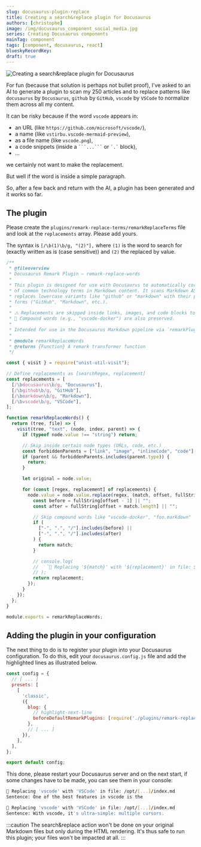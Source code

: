 ```yaml
---
slug: docusaurus-plugin-replace
title: Creating a search&replace plugin for Docusaurus
authors: [christophe]
image: /img/docusaurus_component_social_media.jpg
series: Creating Docusaurus components
mainTag: component
tags: [component, docusaurus, react]
blueskyRecordKey:
draft: true
---
```


<!-- cspell:ignore vstirbu -->

![Creating a search&replace plugin for Docusaurus](/img/docusaurus_component_banner.jpg)

For fun (because that solution is perhaps not bullet proof), I've asked to an AI to generate a plugin to scan my 250 articles and to replace patterns like `docusaurus` by `Docusaurus`, `github` by `GitHub`, `vscode` by `VSCode` to normalize them across all my content.

It can be risky because if the word `vscode` appears in:

* an URL (like `https://github.com/microsoft/vscode/`),
* a name (like `vstirbu.vscode-mermaid-preview`),
* as a file name (like `vscode.png`),
* a code snippets (inside a <code>\```...\```</code> or <code>\`.\`</code> block),
* ...

we certainly not want to make the replacement.

But well if the word is inside a simple paragraph.

So, after a few back and return with the AI, a plugin has been generated and it works so far.

<!-- truncate -->

## The plugin

Please create the `plugins/remark-replace-terms/remarkReplaceTerms` file and look at the `replacements` array. Please add yours.

The syntax is `[/\b(1)\b/g, "(2)"],` where `(1)` is the word to search for (exactly written as is (case sensitive)) and `(2)` the replaced by value.

<Snippet filename="plugins/remark-replace-terms/remarkReplaceTerms">

```js
/**
 * @fileoverview
 * Docusaurus Remark Plugin – remark-replace-words
 *
 * This plugin is designed for use with Docusaurus to automatically correct the casing
 * of common technology terms in Markdown content. It scans Markdown AST text nodes and
 * replaces lowercase variants like "github" or "markdown" with their properly capitalized
 * forms ("GitHub", "Markdown", etc.).
 *
 * ⚠️ Replacements are skipped inside links, images, and code blocks to avoid unintended changes.
 * 🧠 Compound words (e.g., "vscode-docker") are also preserved.
 *
 * Intended for use in the Docusaurus Markdown pipeline via `remarkPlugins`.
 *
 * @module remarkReplaceWords
 * @returns {Function} A remark transformer function
 */

const { visit } = require("unist-util-visit");

// Define replacements as [searchRegex, replacement]
const replacements = [
  [/\bdocusaurus\b/g, "Docusaurus"],
  [/\bgithub\b/g, "GitHub"],
  [/\bmarkdown\b/g, "Markdown"],
  [/\bvscode\b/g, "VSCode"],
];

function remarkReplaceWords() {
  return (tree, file) => {
    visit(tree, "text", (node, index, parent) => {
      if (typeof node.value !== "string") return;

      // Skip inside certain node types (URLs, code, etc.)
      const forbiddenParents = ["link", "image", "inlineCode", "code"];
      if (parent && forbiddenParents.includes(parent.type)) {
        return;
      }

      let original = node.value;

      for (const [regex, replacement] of replacements) {
        node.value = node.value.replace(regex, (match, offset, fullString) => {
          const before = fullString[offset - 1] || "";
          const after = fullString[offset + match.length] || "";

          // Skip compound words like "vscode-docker", "foo.markdown"
          if (
            ["-", ".", "/"].includes(before) ||
            ["-", ".", "/"].includes(after)
          ) {
            return match;
          }

          // console.log(
          //   `🔎 Replacing '${match}' with '${replacement}' in file: ${file.path}\nSentence: ${fullString}`
          // );
          return replacement;
        });
      }
    });
  };
}

module.exports = remarkReplaceWords;

```

</Snippet>

## Adding the plugin in your configuration

The next thing to do is to register your plugin into your Docusaurus configuration. To do this, edit your `docusaurus.config.js` file and add the highlighted lines as illustrated below.

<Snippet filename="docusaurus.config.js">

```js
const config = {
  // [ ... ]
  presets: [
    [
      'classic',
      ({
        blog: {
          // highlight-next-line
          beforeDefaultRemarkPlugins: [require('./plugins/remark-replace-terms/remarkReplaceTerms')],
        },
        // [ ... ]
      }),
    ],
  ],
};

export default config;

```

</Snippet>

This done, please restart your Docusaurus server and on the next start, if some changes have to be made, you can see them in your console:

```bash
🔎 Replacing 'vscode' with 'VSCode' in file: /opt/[...]/index.md
Sentence: One of the best features in vscode is the

🔎 Replacing 'vscode' with 'VSCode' in file: /opt/[...]/index.md
Sentence: With vscode, it's ultra-simple: multiple cursors.
```

:::caution
The search&replace action won't be done on your original Markdown files but only during the HTML rendering. It's thus safe to run this plugin; your files won't be impacted at all.
:::

